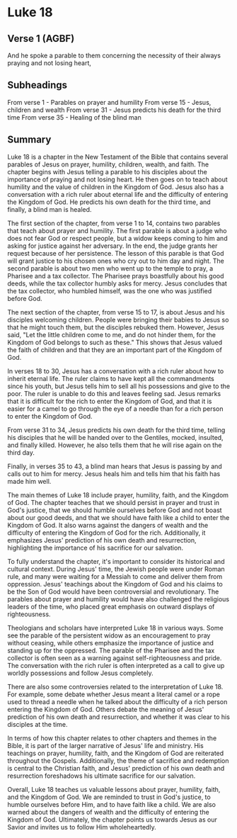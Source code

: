 # Luke 18

## Verse 1 (AGBF)

And he spoke a parable to them concerning the necessity of their always praying and not losing heart,

## Subheadings

From verse 1 - Parables on prayer and humility
From verse 15 - Jesus, children and wealth
From verse 31 - Jesus predicts his death for the third time
From verse 35 - Healing of the blind man

## Summary

Luke 18 is a chapter in the New Testament of the Bible that contains several parables of Jesus on prayer, humility, children, wealth, and faith. The chapter begins with Jesus telling a parable to his disciples about the importance of praying and not losing heart. He then goes on to teach about humility and the value of children in the Kingdom of God. Jesus also has a conversation with a rich ruler about eternal life and the difficulty of entering the Kingdom of God. He predicts his own death for the third time, and finally, a blind man is healed.

The first section of the chapter, from verse 1 to 14, contains two parables that teach about prayer and humility. The first parable is about a judge who does not fear God or respect people, but a widow keeps coming to him and asking for justice against her adversary. In the end, the judge grants her request because of her persistence. The lesson of this parable is that God will grant justice to his chosen ones who cry out to him day and night. The second parable is about two men who went up to the temple to pray, a Pharisee and a tax collector. The Pharisee prays boastfully about his good deeds, while the tax collector humbly asks for mercy. Jesus concludes that the tax collector, who humbled himself, was the one who was justified before God.

The next section of the chapter, from verse 15 to 17, is about Jesus and his disciples welcoming children. People were bringing their babies to Jesus so that he might touch them, but the disciples rebuked them. However, Jesus said, "Let the little children come to me, and do not hinder them, for the Kingdom of God belongs to such as these." This shows that Jesus valued the faith of children and that they are an important part of the Kingdom of God.

In verses 18 to 30, Jesus has a conversation with a rich ruler about how to inherit eternal life. The ruler claims to have kept all the commandments since his youth, but Jesus tells him to sell all his possessions and give to the poor. The ruler is unable to do this and leaves feeling sad. Jesus remarks that it is difficult for the rich to enter the Kingdom of God, and that it is easier for a camel to go through the eye of a needle than for a rich person to enter the Kingdom of God.

From verse 31 to 34, Jesus predicts his own death for the third time, telling his disciples that he will be handed over to the Gentiles, mocked, insulted, and finally killed. However, he also tells them that he will rise again on the third day.

Finally, in verses 35 to 43, a blind man hears that Jesus is passing by and calls out to him for mercy. Jesus heals him and tells him that his faith has made him well.

The main themes of Luke 18 include prayer, humility, faith, and the Kingdom of God. The chapter teaches that we should persist in prayer and trust in God's justice, that we should humble ourselves before God and not boast about our good deeds, and that we should have faith like a child to enter the Kingdom of God. It also warns against the dangers of wealth and the difficulty of entering the Kingdom of God for the rich. Additionally, it emphasizes Jesus' prediction of his own death and resurrection, highlighting the importance of his sacrifice for our salvation.

To fully understand the chapter, it's important to consider its historical and cultural context. During Jesus' time, the Jewish people were under Roman rule, and many were waiting for a Messiah to come and deliver them from oppression. Jesus' teachings about the Kingdom of God and his claims to be the Son of God would have been controversial and revolutionary. The parables about prayer and humility would have also challenged the religious leaders of the time, who placed great emphasis on outward displays of righteousness.

Theologians and scholars have interpreted Luke 18 in various ways. Some see the parable of the persistent widow as an encouragement to pray without ceasing, while others emphasize the importance of justice and standing up for the oppressed. The parable of the Pharisee and the tax collector is often seen as a warning against self-righteousness and pride. The conversation with the rich ruler is often interpreted as a call to give up worldly possessions and follow Jesus completely.

There are also some controversies related to the interpretation of Luke 18. For example, some debate whether Jesus meant a literal camel or a rope used to thread a needle when he talked about the difficulty of a rich person entering the Kingdom of God. Others debate the meaning of Jesus' prediction of his own death and resurrection, and whether it was clear to his disciples at the time.

In terms of how this chapter relates to other chapters and themes in the Bible, it is part of the larger narrative of Jesus' life and ministry. His teachings on prayer, humility, faith, and the Kingdom of God are reiterated throughout the Gospels. Additionally, the theme of sacrifice and redemption is central to the Christian faith, and Jesus' prediction of his own death and resurrection foreshadows his ultimate sacrifice for our salvation.

Overall, Luke 18 teaches us valuable lessons about prayer, humility, faith, and the Kingdom of God. We are reminded to trust in God's justice, to humble ourselves before Him, and to have faith like a child. We are also warned about the dangers of wealth and the difficulty of entering the Kingdom of God. Ultimately, the chapter points us towards Jesus as our Savior and invites us to follow Him wholeheartedly.